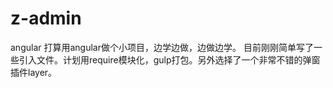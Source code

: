 # z-admin
angular
打算用angular做个小项目，边学边做，边做边学。
目前刚刚简单写了一些引入文件。计划用require模块化，gulp打包。另外选择了一个非常不错的弹窗插件layer。

